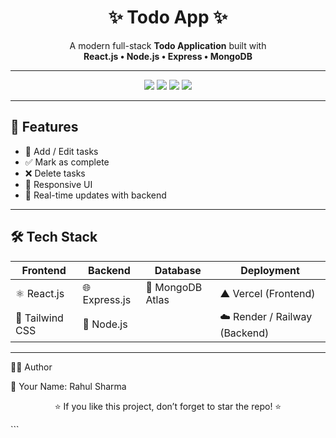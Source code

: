 <h1 align="center">✨ Todo App ✨</h1>

<p align="center">
  A modern full-stack <b>Todo Application</b> built with <br/>
  <b>React.js • Node.js • Express • MongoDB</b>  
</p>

---

<p align="center">
  <img src="https://img.shields.io/badge/Frontend-React-blue?logo=react" />
  <img src="https://img.shields.io/badge/Backend-Node.js-green?logo=node.js" />
  <img src="https://img.shields.io/badge/Database-MongoDB-darkgreen?logo=mongodb" />
  <img src="https://img.shields.io/badge/Deployed-Vercel-black?logo=vercel" />
</p>

---

## 🚀 Features
- 📝 Add / Edit tasks  
- ✅ Mark as complete  
- ❌ Delete tasks  
- 📱 Responsive UI  
- 🔄 Real-time updates with backend  

---

## 🛠️ Tech Stack
| Frontend | Backend | Database | Deployment |
|----------|---------|----------|-------------|
| ⚛️ React.js | 🌐 Express.js | 🍃 MongoDB Atlas | ▲ Vercel (Frontend) |
| 🎨 Tailwind CSS | 🚀 Node.js | | ☁️ Render / Railway (Backend) |

---

🧑‍💻 Author

👤 Your Name: Rahul Sharma

<p align="center">⭐ If you like this project, don’t forget to star the repo! ⭐</p> ```
